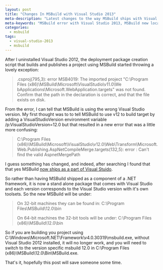 ```yaml
---
layout: post
title: "Changes In MSBuild with Visual Studio 2013"
meta-description: "Latest changes to the way MSBuild ships with Visual Studio might break your deployment packages"
meta-keywords: "MSBuild error with Visual Studio 2013, MSBuild new location"
categories: 
  - msbuild
tags:
  - visual-studio-2013
  - msbuild
---
```



After I uninstalled Visual Studio 2012, the deployment package creation script that builds and publishes a project using MSBuild started throwing a lovely exception: 

> .csproj(795,3): error MSB4019: The imported project "C:\Program Files (x86)\MSBuild\Microsoft\VisualStudio\v11.0\We bApplications\Microsoft.WebApplication.targets" was not found. Confirm that the path in the <Import> declaration is correct, and that the file exists on disk.

From the error, I can tell that MSBuild is using the wrong Visual Studio version. My first thought was to to tell MSBuild to use v12 to build target by adding a VisualStudioVersion environment variable /p:VisualStudioVersion=12.0 but that resulted in a new error that was a little more confusing:

> C:\Program Files (x86)\MSBuild\Microsoft\VisualStudio\v12.0\Web\Transform\Microsoft.Web.Publishing.AspNetCompileMerge.targets(132,5): error : Can't find the valid AspnetMergePath

I guess something has changed, and indeed, after searching I found that that yes MSBuild [now ships as a part of Visual Stuido][1].

So rather than having MSBuild shipped as a component of a .NET framework, it is now a stand alone package that comes with Visual Studio and each version corresponds to the Visual Studio version with it's own toolsets. So the new MSBuild will be under: 

> On 32-bit machines they can be found in: C:\Program
> Files\MSBuild\12.0\bin
> 
> On 64-bit machines the 32-bit tools will be under: C:\Program Files
> (x86)\MSBuild\12.0\bin

So if you are building you project using C:\Windows\Microsoft.NET\Framework\v4.0.30319\msbuild.exe, without Visual Studio 2012 installed, it will no longer work, and you will need to switch to the version specific msbuild 12.0 in C:\Program Files (x86)\MSBuild\12.0\Bin\MSBuild.exe.

That's it, hopefully this post will save someone some time.


  [1]: http://blogs.msdn.com/b/visualstudio/archive/2013/07/24/msbuild-is-now-part-of-visual-studio.aspx
